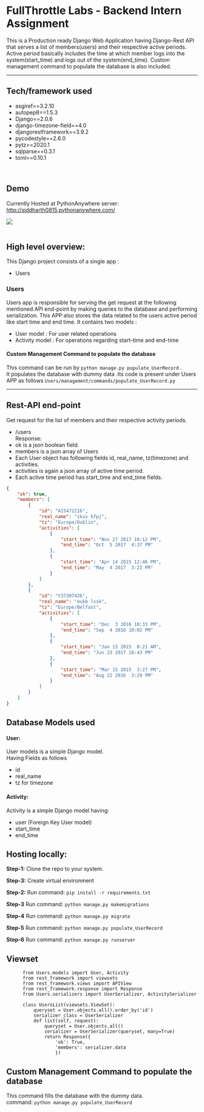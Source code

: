 # FullThrottle Labs - Backend Intern Assignment
This is a Production ready Django Web Application having Django-Rest API that serves a list of members(users) and their respective active periods. Active period basically includes the time at which member logs into the system(start_time) and logs out of the system(end_time). Custom management command to populate the database is also included.

---

## Tech/framework used
* asgiref==3.2.10
* autopep8==1.5.3
* Django==2.0.6
* django-timezone-field==4.0
* djangorestframework==3.9.2
* pycodestyle==2.6.0
* pytz==2020.1
* sqlparse==0.3.1
* toml==0.10.1
<br/>

## Demo
Currently Hosted at PythonAnywhere server: http://siddharth0815.pythonanywhere.com/
<br/>

![](Images/screencapture-siddharth0815-pythonanywhere-users-2020-06-20-23_16_58.png)
<br/>
<br/>

## High level overview:
This Django project consists of a single app :
* Users

### Users
Users app is responsible for serving the get request at the following mentioned API end-point by making queries to the database and performing serialization. This APP also stores the data related to the users active period like start time and end time. 
It contains two models :
* User model : For user related operations
* Activity model : For operations regarding start-time and end-time

#### Custom Management Command to populate the database
This command can be run by `python manage.py populate_UserRecord` .<br/>
It populates the database with dummy data .Its code is present under Users APP as follows `Users/management/commands/populate_UserRecord.py`

---
## Rest-API end-point

Get request for the list of members and their respective activity periods. <br/>

* /users <br/>
Response:
* ok is a json boolean field.
* members is a json array of Users
* Each User object has following fields id, real_name, tz(timezone) and activities.
* activities is again a json array of active time period.
* Each active time period has start_time and end_time fields.
```json
{
    "ok": true,
    "members": [
        {
            "id": "A15472216",
            "real_name": "skus kfpj",
            "tz": "Europe/Dublin",
            "activities": [
                {
                    "start_time": "Nov 27 2017 10:12 PM",
                    "end_time": "Oct  5 2017  4:37 PM"
                },
                {
                    "start_time": "Apr 14 2015 12:46 PM",
                    "end_time": "May  4 2017  3:23 PM"
                }
            ]
        },
        {
            "id": "Y37307426",
            "real_name": "eukb lssk",
            "tz": "Europe/Belfast",
            "activities": [
                {
                    "start_time": "Dec  3 2016 10:33 PM",
                    "end_time": "Sep  4 2016 10:02 PM"
                },
                {
                    "start_time": "Jan 15 2015  8:21 AM",
                    "end_time": "Jun 23 2017 10:43 PM"
                },
                {
                    "start_time": "Mar 15 2015  3:27 PM",
                    "end_time": "Aug 22 2016  3:29 PM"
                }
            ]
        }
    ]
}
```
## Database Models used

#### User:<br/>
User models is a simple Django model. <br/>
Having Fields as follows <br/>
* id  
* real_name 
* tz for timezone 



#### Activity: <br/>
Activity is a simple Django model having:
* user (Foreign Key User model)
* start_time 
* end_time 

## Hosting locally:
**Step-1:** Clone the repo to your system.

**Step-3:** Create virtual environment

**Step-2:** Run command: `pip install -r requirements.txt`

**Step-3** Run command: `python manage.py makemigrations`

**Step-4** Run command: `python manage.py migrate`

**Step-5** Run command: `python manage.py populate_UserRecord`

**Step-6** Run command: `python manage.py runserver`
<br/>

## Viewset

         
          from Users.models import User, Activity
          from rest_framework import viewsets
          from rest_framework.views import APIView
          from rest_framework.response import Response
          from Users.serializers import UserSerializer, ActivitySerializer

          class UsersList(viewsets.ViewSet):
              queryset = User.objects.all().order_by('id')
              serializer_class = UserSerializer
              def list(self, request):
                  queryset = User.objects.all()
                  serializer = UserSerializer(queryset, many=True)
                  return Response({
                      'ok': True,
                      'members': serializer.data
                      })


     
## Custom Management Command to populate the database
This command fills the database with the dummy data.<br/>
command: `python manage.py populate_UserRecord` <br/>
